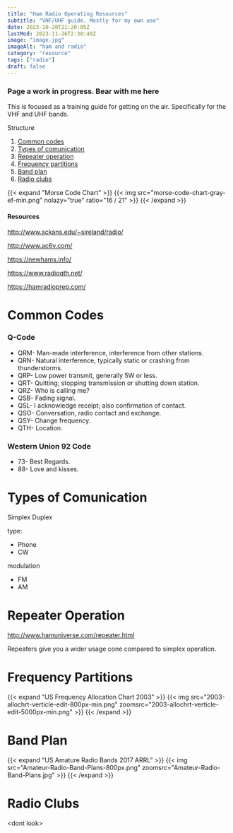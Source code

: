 ```yaml
---
title: "Ham Radio Operating Resources"
subtitle: "VHF/UHF guide. Mostly for my own use"
date: 2023-10-20T21:20:05Z
lastMod: 2023-11-26T2:30:40Z
image: "image.jpg"
imageAlt: "ham and radio"
category: "resource"
tags: ["radio"]
draft: false
---
```

### Page a work in progress. Bear with me here

This is focused as a training guide for getting on the air.
Specifically for the VHF and UHF bands.

Structure
1. [Common codes](#common-codes)
1. [Types of comunication](#types-of-comunication)
1. [Repeater operation](#repeater-operation)
1. [Frequency partitions](#frequency-partitions)
1. [Band plan](#band-plan)
1. [Radio clubs](#radio-clubs)

{{< expand "Morse Code Chart" >}}
{{< img src="morse-code-chart-gray-ef-min.png" nolazy="true" ratio="16 / 21" >}}
{{< /expand >}}

#### Resources

<http://www.sckans.edu/~sireland/radio/>

<http://www.ac6v.com/>

<https://newhams.info/>

<https://www.radioqth.net/>

<https://hamradioprep.com/>

# Common Codes

### Q-Code

- QRM- Man-made interference, interference from other stations.
- QRN- Natural interference, typically static or crashing from thunderstorms.
- QRP- Low power transmit, generally 5W or less.
- QRT- Quitting; stopping transmission or shutting down station.
- QRZ- Who is calling me?
- QSB- Fading signal.
- QSL- I acknowledge receipt; also confirmation of contact.
- QSO- Conversation, radio contact and exchange.
- QSY- Change frequency.
- QTH- Location.

### Western Union 92 Code

- 73- Best Regards.
- 88- Love and kisses.

# Types of Comunication

Simplex
Duplex

type:
- Phone
- CW

modulation
- FM
- AM

# Repeater Operation

<http://www.hamuniverse.com/repeater.html>

Repeaters give you a wider usage cone compared to simplex operation.

# Frequency Partitions

{{< expand "US Frequency Allocation Chart 2003" >}}
{{< img src="2003-allochrt-verticle-edit-800px-min.png" zoomsrc="2003-allochrt-verticle-edit-5000px-min.png" >}}
{{< /expand >}}

# Band Plan

{{< expand "US Amature Radio Bands 2017 ARRL" >}}
{{< img src="Amateur-Radio-Band-Plans-800px.png" zoomsrc="Amateur-Radio-Band-Plans.jpg" >}}
{{< /expand >}}

# Radio Clubs
\<dont look>
